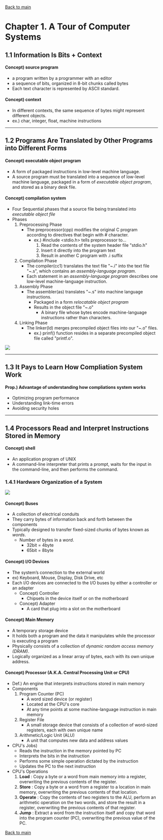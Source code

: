 [Back to main](https://github.com/JoonHyeok-hozy-Kim/coputer_systems_study#readme)

# Chapter 1. A Tour of Computer Systems  

## 1.1 Information Is Bits + Context
#### Concept) source program
* a program written by a programmer with an editor
* a sequence of bits, organized in 8-bit chunks called bytes
* Each text character is represented by ASCII standard.

#### Concept) context
* In different contexts, the same sequence of bytes might represent different objects.
* ex.) char, integer, float, machine instructions
---

## 1.2 Programs Are Translated by Other Programs into Different Forms

#### Concept) executable object program
* A form of packaged instructions in low-level machine language.
* A source program must be translated into a sequence of low-level machine language, packaged in a form of _executable object program_, and stored as a binary desk file.

#### Concept) compilation system
* Four Sequential phases that a source file being translated into _executable object file_
* Phases
  1. Preprocessing Phase
     * The preprocessor(cpp) modifies the original C program according to directives that begin with # character.
       * ex.) #include <stdio.h> tells preprocessor to...
         1. Read the contents of the system header file "stdio.h"
         2. Insert it directly into the program text
         3. Result in another C program with .i suffix
  2. Compilation Phase
     * The compiler(cc1) translates the text file "\~.i" into the text file "\~.s", which contains an _assembly-language program_.
     * Each statement in an _assembly-language program_ describes one low-level machine-language instruction.
  3. Assembly Phase
     * The assembler(as) translates "\~.s" into machine language instructions.
       * Packaged in a form _relocatable object program_
       * Results in the object file "\~.o"
         * A binary file whose bytes encode machine-language instructions rather than characters.
  4. Linking Phase
      * The linker(ld) merges precompiled object files into our "\~.o" files.
        * ex.) prinf() function resides in a separate precompiled object file called "printf.o".

<img src="https://github.com/JoonHyeok-hozy-Kim/coputer_systems_study/blob/main/contents/ch_01/images/01_01_01_compilation_system.png">

---
## 1.3 It Pays to Learn How Compliation System Work
#### Prop.) Advantage of understanding how compliations system works
* Optimizing program performance
* Understanding link-time errors
* Avoiding security holes
---
## 1.4 Processors Read and Interpret Instructions Stored in Memory
#### Concept) shell
* An application program of UNIX
* A command-line interpreter that prints a prompt, waits for the input in the command-line, and then performs the command.
  
### 1.4.1 Hardware Organization of a System
<img src="https://github.com/JoonHyeok-hozy-Kim/coputer_systems_study/blob/main/contents/ch_01/images/01_04_01_hardware_organization_of_system.png">

#### Concept) Buses
* A collection of electrical conduits
* They carry bytes of information back and forth between the components
* Typically designed to transfer fixed-sized chunks of bytes known as _words_.
  * Number of bytes in a _word_.
    * 32bit = 4byte
    * 65bit = 8byte

#### Concept) I/O Devices
* The system’s connection to the external world
* ex) Keyboard, Mouse, Display, Disk Drive, etc
* Each I/O devices are connected to the I/O buses by either a controller or an adapter
  * Concept) Controller
    * Chipsets in the device itself or on the motherboard
  * Concept) Adapter
    * A card that plug into a slot on the motherboard

#### Concept) Main Memory
* A temporary storage device
* It holds both a program and the data it manipulates while the processor is executing a program
* Physically consists of a collection of _dynamic random access memory (DRAM)_.
* Logically organized as a linear array of bytes, each with its own unique address.

#### Concept) Processor (A.K.A. Central Processing Unit or CPU)
* Def.) An engine that interprets instructions stored in main memory
* Components
  1. Program Counter (PC)
      * A word sized device (or register)
      * Located at the CPU's core
      * At any time points at some machine-language instruction in main memory
  2. Register File
      * A small storage device that consists of a collection of word-sized registers, each with own unique name
  3. Arithmetic/Logic Unit (ALU) 
      * A unit that computes new data and address values
* CPU's Jobs)
  * Reads the instruction in the memory pointed by PC 
  * Interprets the bits in the instruction 
  * Performs some simple operation dictated by the instruction
  * Updates the PC to the next instruction
* CPU's Operations
  1. **Load** : Copy a byte or a word from main memory into a register, overwriting
the previous contents of the register.
  1. **Store** : Copy a byte or a word from a register to a location in main memory, overwriting the previous contents of that location.
  2. **Operate** : Copy the contents of two registers to the ALU, perform an arithmetic operation on the two words, and store the result in a register, overwriting the previous contents of that register.
  3. **Jump** : Extract a word from the instruction itself and copy that word into the program counter (PC), overwriting the previous value of the PC.









[Back to main](https://github.com/JoonHyeok-hozy-Kim/coputer_systems_study#readme)